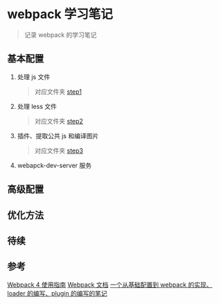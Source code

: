 # webpack 学习笔记

> 记录 webpack 的学习笔记

## 基本配置

1. 处理 js 文件
   > 对应文件夹 [step1](./step1/readme.md)
2. 处理 less 文件
   > 对应文件夹 [step2](./step2/readme.md)
3. 插件、提取公共 js 和编译图片
   > 对应文件夹 [step3](./step3/readme.md)
4. webapck-dev-server 服务

## 高级配置

## 优化方法

## 待续

## 参考

[Webpack 4 使用指南](https://juejin.im/post/5ad1ef5d518825556534f137#heading-21)
[Webpack 文档](https://www.webpackjs.com/configuration/)
[一个从基础配置到 webpack 的实现、loader 的编写、plugin 的编写的笔记](https://github.com/naihe138/webpack-notes)
